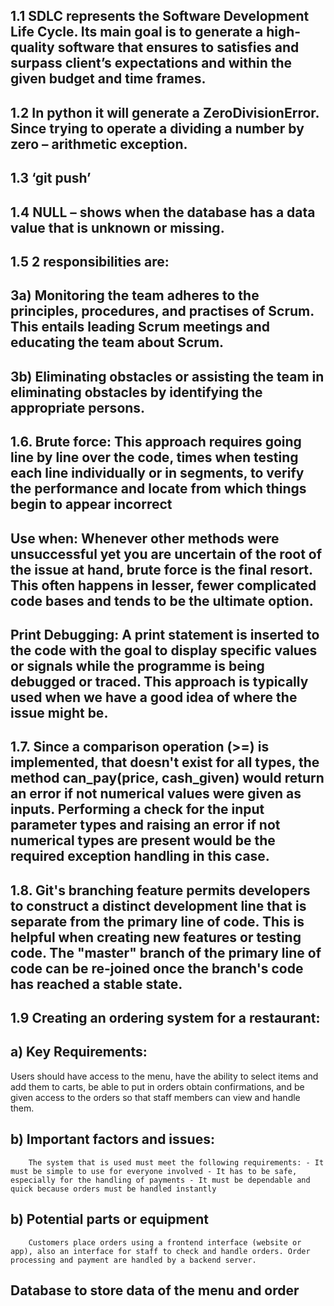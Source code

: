 ##  1.1 SDLC represents the Software Development Life Cycle. Its main goal is to generate a high-quality software that ensures to satisfies and surpass client’s expectations and within the given budget and time frames.

## 1.2	 In python it will generate a ZeroDivisionError. Since trying to operate a dividing a number by zero – arithmetic exception.

## 1.3	‘git push’

## 1.4	NULL – shows when the database has a data value that is unknown or missing.

## 1.5	2 responsibilities are:
## 3a) Monitoring the team adheres to the principles, procedures, and practises of Scrum. This entails leading Scrum meetings and educating the team about Scrum.
## 3b) Eliminating obstacles or assisting the team in eliminating obstacles by identifying the appropriate persons.

## 1.6. Brute force: This approach requires going line by line over the code, times when testing each line individually or in segments, to verify the performance and locate from which things begin to appear incorrect

## Use when: Whenever other methods were unsuccessful yet you are uncertain of the  root of the issue at hand, brute force is the final resort. This often happens in lesser, fewer complicated code bases and tends to be the ultimate option.

## Print Debugging: A print statement is inserted to the code with the goal to display specific values or signals while the programme is being debugged or traced. This approach is typically used when we have a good idea of where the issue might be.

## 1.7. Since a comparison operation (>=) is implemented, that doesn't exist for all types, the method can_pay(price, cash_given) would return an error if not numerical values were given as inputs. Performing a check for the input parameter types and raising an error if not numerical types are present would be the required exception handling in this case.

## 1.8. Git's branching feature permits developers to construct a distinct development line that is separate from the primary line of code. This is helpful when creating new features or testing code. The "master" branch of the primary line of code can be re-joined once the branch's code has reached a stable state.

## 1.9 Creating an ordering system for a restaurant:
   ## a) Key Requirements:
Users should have access to the menu, have the ability to select items and add them to carts, be able to put in orders obtain confirmations, and be given access to the orders so that staff members can view and handle them.
   ## b) Important factors and issues:
        The system that is used must meet the following requirements: - It must be simple to use for everyone involved - It has to be safe, especially for the handling of payments - It must be dependable and quick because orders must be handled instantly
   ## b) Potential parts or equipment
        Customers place orders using a frontend interface (website or app), also an interface for staff to check and handle orders. Order processing and payment are handled by a backend server.
## Database to store data of the menu and order 


